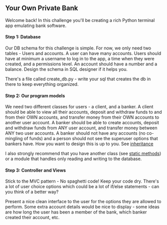## Your Own Private Bank


Welcome back! In this challenge you'll be creating a rich Python terminal app emulating bank software.

#### Step 1: Database

Our DB schema for this challenge is simple. For now, we only need two tables - Users and accounts. A user can have many accounts. Users should have at minimum a username to log in to the app, a time when they were created, and a permissions level. An account should have a number and a balance. Design the schema in SQL designer if it helps you.

There's a file called create_db.py - write your sql that creates the db in there to keep everything organized.

#### Step 2: Our program models

We need two different classes for users - a client, and a banker. A client should be able to view all their accounts, deposit and withdraw funds to and from their OWN accounts, and transfer money from their OWN accounts to another user account. A banker should be able to create accounts, deposit and withdraw funds from ANY user account, and transfer money between ANY two user accounts. A banker should not have any accounts (no co-mingling of funds) and a person should not see the superuser options that bankers have. How you want to design this is up to you. See [inheritance](http://www.jesshamrick.com/2011/05/18/an-introduction-to-classes-and-inheritance-in-python/)

I also strongly recommend that you have another class (see [static methods](https://julien.danjou.info/blog/2013/guide-python-static-class-abstract-methods)) or a module that handles only reading and writing to the database.

#### Step 3: Controller and Views

Stick to the MVC pattern - No spaghetti code! Keep your code dry. There's a lot of user choice options which could be a lot of if/else statements - can you think of a better way?

Present a nice clean interface to the user for the options they are allowed to perform. Some extra account details would be nice to display - some ideas are how long the user has been a member of the bank, which banker created their account, etc.
